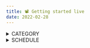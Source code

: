 ```yaml
---
title: 📽️ Getting started live 
date: 2022-02-28
--- 
```

<details>
  <summary>CATEGORY</summary>
  ALL CATEGORIES <br>
  
-  🍓 FRUIT <br>

- 🥦 VEGETABLE <br>

- 🌻 FLOWER <br>
  
- 🥫 GROCERY <br>
  
- 🥬 LEAF GREEN <br>
  
- 🌰 DRY FRUIT <br>

-  🥜 NUT <br>

-  🌶️ SPICES <br>
  
- 🍗 MEAT <br>

- 🥩 SEE FOOD <br>

- 🍞 BREAD <br>
  
- 🥪 BARGAR <br>

-  🍨 ICE CREAM <br>

-  🧁 CAKE <br>
  
-  🍾 COLD DRINK <br>

-  🍕 PIZZA <br>

-  🌻 FLOWER <br>
  
-  🦮 ANIMAL <br>

-  🦜 BIRD <br>

-  🪴 PLANT <br>
  
  
  
  
  
  </details>
  
  <details>
  <summary>SCHEDULE</summary>
  
  [CALENDAR](https://)
  
  </details>

